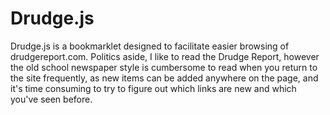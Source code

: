 Drudge.js
=========

Drudge.js is a bookmarklet designed to facilitate easier browsing of
drudgereport.com. Politics aside, I like to read the Drudge Report,
however the old school newspaper style is cumbersome to read when you
return to the site frequently, as new items can be added anywhere on the
page, and it's time consuming to try to figure out which links are new
and which you've seen before.
